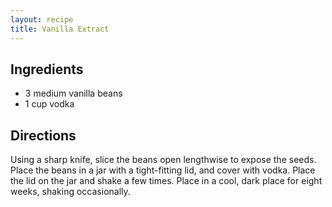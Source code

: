 ```yaml
---
layout: recipe
title: Vanilla Extract
---
```


## Ingredients

* 3 medium vanilla beans
* 1 cup vodka

## Directions

Using a sharp knife, slice the beans open lengthwise to expose the
seeds. Place the beans in a jar with a tight-fitting lid, and cover with
vodka. Place the lid on the jar and shake a few times. Place in a cool,
dark place for eight weeks, shaking occasionally.

